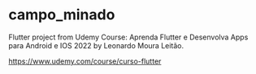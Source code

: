 # campo_minado

Flutter project from Udemy Course: Aprenda Flutter e Desenvolva Apps para Android e IOS 2022 by Leonardo Moura Leitão.

https://www.udemy.com/course/curso-flutter